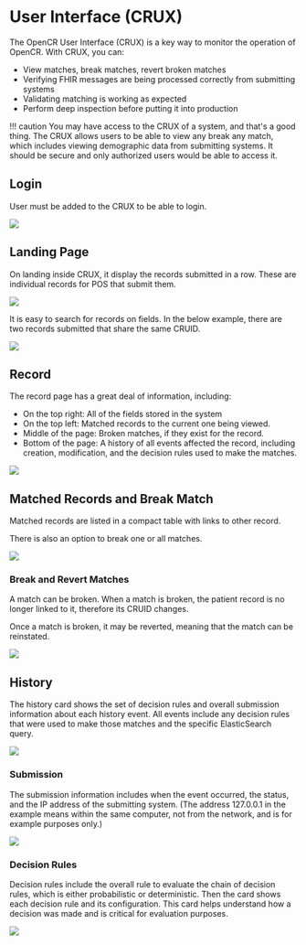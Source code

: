 # User Interface (CRUX)

The OpenCR User Interface (CRUX) is a key way to monitor the operation of OpenCR. With CRUX, you can:

* View matches, break matches, revert broken matches
* Verifying FHIR messages are being processed correctly from submitting systems
* Validating matching is working as expected
* Perform deep inspection before putting it into production

!!! caution
    You may have access to the CRUX of a system, and that's a good thing. The CRUX allows users to be able to view any break any match, which includes viewing demographic data from submitting systems. It should be secure and only authorized users would be able to access it.

## Login 

User must be added to the CRUX to be able to login.

![](../images/cruxlogin.png)

## Landing Page

On landing inside CRUX, it display the records submitted in a row. These are individual records for POS that submit them. 

![](../images/cruxsplash.png)

It is easy to search for records on fields. In the below example, there are two records submitted that share the same CRUID. 

![](../images/cruxdupes.png)

## Record

The record page has a great deal of information, including:

* On the top right: All of the fields stored in the system
* On the top left: Matched records to the current one being viewed.
* Middle of the page: Broken matches, if they exist for the record.
* Bottom of the page: A history of all events affected the record, including creation, modification, and the decision rules used to make the matches.

![](../images/cruxrecord.png)


## Matched Records and Break Match

Matched records are listed in a compact table with links to other record. 

There is also an option to break one or all matches. 

![](../images/cruxbreakmatch.png)

### Break and Revert Matches

A match can be broken. When a match is broken, the patient record is no longer linked to it, therefore its CRUID changes. 

Once a match is broken, it may be reverted, meaning that the match can be reinstated.

![](../images/cruxrevertmatch.png)

## History

The history card shows the set of decision rules and overall submission information about each history event. All events include any decision rules that were used to make those matches and the specific ElasticSearch query.

![](../images/cruxhistoryoverall.png)


### Submission

The submission information includes when the event occurred, the status, and the IP address of the submitting system. (The address 127.0.0.1 in the example means within the same computer, not from the network, and is for example purposes only.)

![](../images/cruxhistoryipaddr.png)

### Decision Rules

Decision rules include the overall rule to evaluate the chain of decision rules, which is either probabilistic or deterministic. Then the card shows each decision rule and its configuration. This card helps understand how a decision was made and is critical for evaluation purposes.

![](../images/cruxhistorydecisionrules.png)
